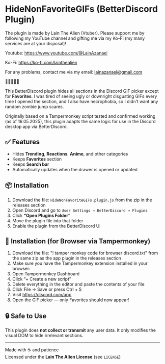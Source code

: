 # HideNonFavoriteGIFs (BetterDiscord Plugin)

The plugin is made by Lain The Alien (Vtuber). Please support me by following my YouTube channel and gifting me via my Ko-Fi (my many services are at your disposal)!

Youtube:
https://www.youtube.com/@LainAzanael

Ko-Fi:
https://ko-fi.com/lainthealien

For any problems, contact me via my email:
lainazanael@gmail.com


💙💙💙💙💙


This BetterDiscord plugin hides all sections in the Discord GIF picker except for **Favorites**. I was tired of seeing ugly or downright disgusting GIFs every time I opened the section, and I also have necrophobia, so I didn't want any random zombie jump scares.

Originally based on a Tampermonkey script tested and confirmed working (as of 19.05.2025), this plugin adapts the same logic for use in the Discord desktop app via BetterDiscord.

## ✅ Features
- Hides **Trending**, **Reactions**, **Anime**, and other categories
- Keeps **Favorites** section
- Keeps **Search bar**
- Automatically updates when the drawer is opened or updated

## 📦 Installation

1. Download the file: `HideNonFavoriteGIFs.plugin.js` from the zip in the releases section
2. Open Discord and go to `User Settings → BetterDiscord → Plugins`
3. Click **“Open Plugins Folder”**
4. Move the plugin file into that folder
5. Enable the plugin from the BetterDiscord UI

## 🧪 Installation (for Browser via Tampermonkey)


1. Download the file: "! tamper monkey code for browser discord.txt" from the same zip as the app plugin in the releases section
2. Make sure you have the Tampermonkey extension installed in your browser:
3. Open Tampermonkey Dashboard
4. Click “+ Create a new script”
5. Delete everything in the editor and paste the contents of your file
6. Click File → Save or press Ctrl + S
7. Visit https://discord.com/app
8. Open the GIF picker — only Favorites should now appear!

## 🔒 Safe to Use
This plugin does **not collect or transmit** any user data.
It only modifies the visual DOM to hide irrelevant sections.

---

Made with ☕ and patience  
Licensed under the **Lain The Alien License** (see `LICENSE`)
